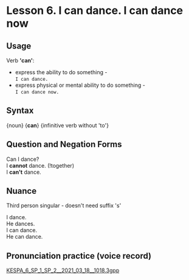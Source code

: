 # Lesson 6. I can dance. I can dance now


## Usage

Verb **'can'**:  

* express the ability to do something -  
  `I can dance.`
* express physical or mental ability to do something -  
  `I can dance now.`


## Syntax

{noun} {**can**} {infinitive verb without 'to'}


## Question and Negation Forms

Can I dance?  
I **cannot** dance. (!together)  
I **can't** dance.  


## Nuance

Third person singular - doesn't need suffix 's'

I dance.  
He dances.  
I can dance.  
He can dance. 


## Pronunciation practice (voice record)

[KESPA_6_SP_1_SP_2__2021_03_18__1018.3gpp](https://mega.nz/file/V9lGBagQ#bnRco-n0WyYGbER67GTS3FbSyF_vUWaegwTEOrRTNoI)
